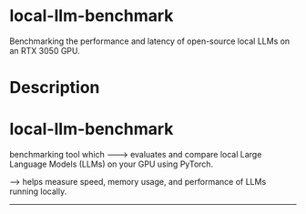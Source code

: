 # local-llm-benchmark
Benchmarking the performance and latency of open-source local LLMs on an RTX 3050 GPU.

# Description
# local-llm-benchmark

benchmarking tool which ---> evaluates and compare local Large Language Models (LLMs) on your GPU using PyTorch.

--> helps measure speed, memory usage, and performance of LLMs running locally.

-----------------------------------------------------------------------------------------------------

